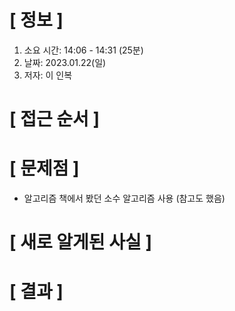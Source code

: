 # **[ 정보 ]**
1. 소요 시간: 14:06 - 14:31 (25분)
2. 날짜: 2023.01.22(일)
3. 저자: 이 인복

# **[ 접근 순서 ]**

# **[ 문제점 ]**
- 알고리즘 책에서 봤던 소수 알고리즘 사용 (참고도 했음)

# **[ 새로 알게된 사실 ]**

# **[ 결과 ]**       
